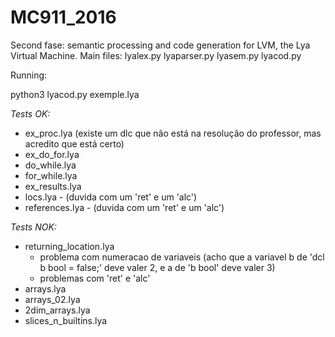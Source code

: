 # MC911_2016

Second fase: semantic processing and code generation for LVM, the Lya Virtual Machine.
Main files: lyalex.py lyaparser.py lyasem.py lyacod.py

Running:

python3 lyacod.py exemple.lya

*Tests OK:*

- ex_proc.lya (existe um dlc que não está na resolução do professor, mas acredito que está certo)
- ex_do_for.lya
- do_while.lya
- for_while.lya
- ex_results.lya
- locs.lya - (duvida com um 'ret' e um 'alc')
- references.lya - (duvida com um 'ret' e um 'alc')


*Tests NOK:*

- returning_location.lya 
	- problema com numeracao de variaveis (acho que a variavel b de 'dcl b bool = false;' deve valer 2, e a de 'b bool' deve valer 3)
	- problemas com 'ret' e 'alc'
- arrays.lya
- arrays_02.lya
- 2dim_arrays.lya
- slices_n_builtins.lya

